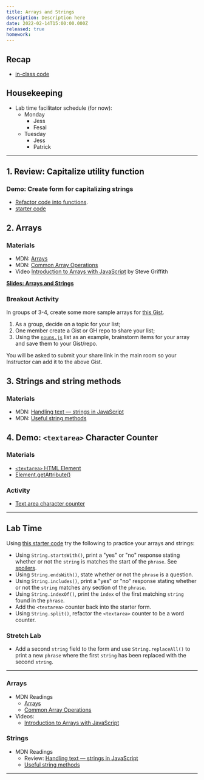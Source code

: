 ```yaml
---
title: Arrays and Strings
description: Description here
date: 2022-02-14T15:00:00.000Z
released: true
homework: 
---
```


## Recap
- [in-class code](https://github.com/sait-wbdv/in-class-w22/tree/main/02-14-arrays-strings)

## Housekeeping
- Lab time facilitator schedule (for now):
    - Monday
        - Jess
        - Fesal
    - Tuesday
        - Jess
        - Patrick

---

## 1. Review: Capitalize utility function
### Demo: Create form for capitalizing strings
- [Refactor code into functions](https://gist.github.com/acidtone/90355d3bdbcf770be4a642939f58cfd7).
- [starter code](https://github.com/sait-wbdv/in-class-w22/tree/main/02-14-arrays-strings/01-capitalize-function-starter)

## 2. Arrays
### Materials
- MDN: [Arrays](https://developer.mozilla.org/en-US/docs/Learn/JavaScript/First_steps/Arrays)
- MDN: [Common Array Operations](https://developer.mozilla.org/en-US/docs/Web/JavaScript/Reference/Global_Objects/Array)
- Video [Introduction to Arrays with JavaScript](https://www.youtube.com/watch?v=arIhhRd1RPc) by Steve Griffith

**[Slides: Arrays and Strings](https://sait-wbdv.github.io/slides/w22/cpnt262/js-arrays-strings.html)**

### Breakout Activity
In groups of 3-4, create some more sample arrays for [this Gist](https://gist.github.com/acidtone/61ed05c9fe7fe85fd278ea9a84db7203).
1. As a group, decide on a topic for your list;
2. One member create a Gist or GH repo to share your list;
3. Using the [`nouns.js`](https://gist.github.com/acidtone/61ed05c9fe7fe85fd278ea9a84db7203#file-nouns-js) list as an example, brainstorm items for your array and save them to your Gist/repo.

You will be asked to submit your share link in the main room so your Instructor can add it to the above Gist.

## 3. Strings and string methods
### Materials
- MDN: [Handling text — strings in JavaScript](https://developer.mozilla.org/en-US/docs/Learn/JavaScript/First_steps/Strings)
- MDN: [Useful string methods](https://developer.mozilla.org/en-US/docs/Learn/JavaScript/First_steps/Useful_string_methods)

## 4. Demo: `<textarea>` Character Counter
### Materials
- [`<textarea>` HTML Element](https://developer.mozilla.org/en-US/docs/Web/HTML/Element/textarea)
- [Element.getAttribute()](https://developer.mozilla.org/en-US/docs/Web/API/Element/getAttribute)

### Activity
- [Text area character counter](https://gist.github.com/acidtone/74727a562940ead812f46c1b1b870d19)

---

## Lab Time
Using [this starter code](https://github.com/sait-wbdv/in-class-w22/tree/main/02-14-arrays-strings/05-array-string-lab-starter) try the following to practice your arrays and strings:
- Using `String.startsWith()`, print a "yes" or "no" response stating whether or not the `string` is matches the start of the `phrase`. See [spoilers](https://github.com/sait-wbdv/in-class-w22/tree/main/02-14-arrays-strings/06-array-string-lab-example).
- Using `String.endsWith()`, state whether or not the `phrase` is a question.
- Using `String.includes()`, print a "yes" or "no" response stating whether or not the `string` matches any section of the `phrase`.
- Using `String.indexOf()`, print the `index` of the first matching `string` found in the `phrase`.
- Add the `<textarea>` counter back into the starter form.
- Using `String.split()`, refactor the `<textarea>` counter to be a word counter.

### Stretch Lab
- Add a second `string` field to the form and use `String.replaceAll()` to print a new `phrase` where the first `string` has been replaced with the second `string`.

---

<home-work :home-work="homework">

### Arrays
- MDN Readings
    - [Arrays](https://developer.mozilla.org/en-US/docs/Learn/JavaScript/First_steps/Arrays)
    - [Common Array Operations](https://developer.mozilla.org/en-US/docs/Web/JavaScript/Reference/Global_Objects/Array)
- Videos:
    - [Introduction to Arrays with JavaScript](https://www.youtube.com/watch?v=arIhhRd1RPc)

### Strings
- MDN Readings
    - Review: [Handling text — strings in JavaScript](https://developer.mozilla.org/en-US/docs/Learn/JavaScript/First_steps/Strings)
    - [Useful string methods](https://developer.mozilla.org/en-US/docs/Learn/JavaScript/First_steps/Useful_string_methods)

</home-work>

---
